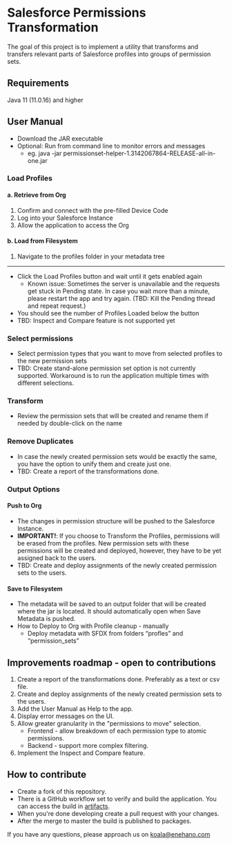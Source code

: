 # Salesforce Permissions Transformation
The goal of this project is to implement a utility that transforms and transfers relevant parts of Salesforce profiles into groups of permission sets.

## Requirements

Java 11 (11.0.16) and higher

## User Manual

* Download the JAR executable
* Optional: Run from command line to monitor errors and messages
  * eg. java -jar permissionset-helper-1.3142067864-RELEASE-all-in-one.jar

### Load Profiles

#### a. Retrieve from Org

1. Confirm and connect with the pre-filled Device Code
2. Log into your Salesforce Instance
3. Allow the application to access the Org

#### b. Load from Filesystem

1. Navigate to the profiles folder in your metadata tree

---

* Click the Load Profiles button and wait until it gets enabled again
  * Known issue: Sometimes the server is unavailable and the requests get stuck in Pending state. 
In case you wait more than a minute, please restart the app and try again. 
(TBD: Kill the Pending thread and repeat request.)
* You should see the number of Profiles Loaded below the button
* TBD: Inspect and Compare feature is not supported yet

### Select permissions

* Select permission types that you want to move from selected profiles to the new permission sets
* TBD: Create stand-alone permission set option is not currently supported. 
Workaround is to run the application multiple times with different selections.

### Transform

* Review the permission sets that will be created and rename them if needed by double-click on the name

### Remove Duplicates

* In case the newly created permission sets would be exactly the same, you have the option to unify them and create just one.
* TBD: Create a report of the transformations done.

### Output Options

#### Push to Org

* The changes in permission structure will be pushed to the Salesforce Instance.
* **IMPORTANT!**: If you choose to Transform the Profiles, permissions will be erased from the profiles. 
New permission sets with these permissions will be created and deployed, however, they have to be yet assigned back to the users.
* TBD: Create and deploy assignments of the newly created permission sets to the users.

#### Save to Filesystem

* The metadata will be saved to an output folder that will be created where the jar is located. 
It should automatically open when Save Metadata is pushed.
* How to Deploy to Org with Profile cleanup -  manually
  * Deploy metadata with SFDX from folders “profles” and “permission_sets”
  
  
## Improvements roadmap - open to contributions

1. Create a report of the transformations done. Preferably as a text or csv file.
2. Create and deploy assignments of the newly created permission sets to the users.
3. Add the User Manual as Help to the app.
4. Display error messages on the UI.
5. Allow greater granularity in the "permissions to move" selection.
   * Frontend - allow breakdown of each permission type to atomic permissions.
   * Backend - support more complex filtering.
6. Implement the Inspect and Compare feature.

## How to contribute

* Create a fork of this repository.
* There is a GitHub workflow set to verify and build the application. You can access the build in [artifacts](https://docs.github.com/en/actions/managing-workflow-runs/downloading-workflow-artifacts). 
* When you're done developing create a pull request with your changes.
* After the merge to master the build is published to packages.

If you have any questions, please approach us on koala@enehano.com

